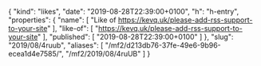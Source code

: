 {
  "kind": "likes",
  "date": "2019-08-28T22:39:00+0100",
  "h": "h-entry",
  "properties": {
    "name": [
      "Like of https://kevq.uk/please-add-rss-support-to-your-site"
    ],
    "like-of": [
      "https://kevq.uk/please-add-rss-support-to-your-site"
    ],
    "published": [
      "2019-08-28T22:39:00+0100"
    ]
  },
  "slug": "2019/08/4ruub",
  "aliases": [
    "/mf2/d213db76-37fe-49e6-9b96-ecea1d4e7585/",
    "/mf2/2019/08/4ruUB"
  ]
}
